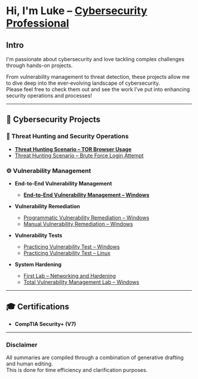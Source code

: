 # Hi, I'm Luke – [Cybersecurity Professional](https://www.linkedin.com/in/lukeaclayton/)

## Intro
I'm passionate about cybersecurity and love tackling complex challenges through hands-on projects.  

From vulnerability management to threat detection, these projects allow me to dive deep into the ever-evolving landscape of cybersecurity.  
Please feel free to check them out and see the work I’ve put into enhancing security operations and processes!

---

## 🧠 Cybersecurity Projects

### 🚨 Threat Hunting and Security Operations
- **[Threat Hunting Scenario – TOR Browser Usage](https://github.com/lclayton242/Threat-Hunting-Report-Unauthorized-TOR-Usage)**
- [Threat Hunting Scenario – Brute Force Login Attempt](https://github.com/lclayton242/Threat-Hunt-Scenario---Accidental-Exposure-to-Internet/tree/main)

### ⚙️ Vulnerability Management
  - **End-to-End Vulnerability Management**
    - **[End-to-End Vulnerability Management – Windows](https://github.com/lclayton242/Vulnerability-Management)**

  - **Vulnerability Remediation**
    - [Programmatic Vulnerability Remediation – Windows](https://github.com/lclayton242/Vulnerability-Remediation-)
    - [Manual Vulnerability Remediation – Windows](https://github.com/lclayton242/Vulnerability-Remediation-)

  - **Vulnerability Tests**
    - [Practicing Vulnerability Test – Windows](https://github.com/lclayton242/Vulnerability-Testing-Lab)
    - [Practicing Vulnerability Test – Linux](https://github.com/lclayton242/Vulnerability-Test-Linux)

  - **System Hardening**
    - [First Lab – Networking and Hardening](https://github.com/lclayton242/Securityplus-homelab)
    - [Total Vulnerability Management Lab – Windows](https://github.com/lclayton242/Vulnerability-Management)

---

## 🎓 Certifications
- **CompTIA Security+ (V7)**

---

### Disclaimer
All summaries are compiled through a combination of generative drafting and human editing.  
This is done for time efficiency and clarification purposes.

